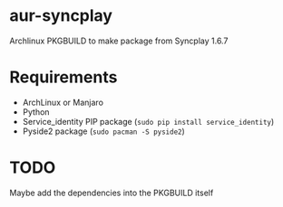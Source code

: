# aur-syncplay
Archlinux PKGBUILD to make package from Syncplay 1.6.7

# Requirements
* ArchLinux or Manjaro
* Python
* Service_identity PIP package (`sudo pip install service_identity`)
* Pyside2 package (`sudo pacman -S pyside2`)

# TODO
Maybe add the dependencies into the PKGBUILD itself
